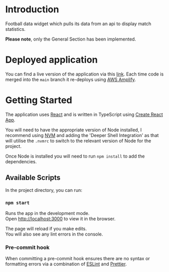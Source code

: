 # Introduction

Football data widget which pulls its data from an api to display match statistics.

**Please note**, only the General Section has been implemented.

# Deployed application

You can find a live version of the application via this [link](https://main.d2rljw52uwfchc.amplifyapp.com/). Each time code is merged into the `main` branch it re-deploys using [AWS Amplify](https://aws.amazon.com/amplify/).

# Getting Started

The application uses [React](https://reactjs.org/) and is written in TypeScript using [Create React App](https://create-react-app.dev/).

You will need to have the appropriate version of Node installed, I recommend using [NVM](https://github.com/nvm-sh/nvm) and adding the 'Deeper Shell Integration' as that will utilise the `.nvmrc` to switch to the relevant version of Node for the project.

Once Node is installed you will need to run `npm install` to add the dependencies.

## Available Scripts

In the project directory, you can run:

### `npm start`

Runs the app in the development mode.\
Open [http://localhost:3000](http://localhost:3000) to view it in the browser.

The page will reload if you make edits.\
You will also see any lint errors in the console.

### Pre-commit hook

When committing a pre-commit hook ensures there are no syntax or formatting errors via a combination of [ESLint](https://eslint.org/) and [Prettier](https://prettier.io/).
